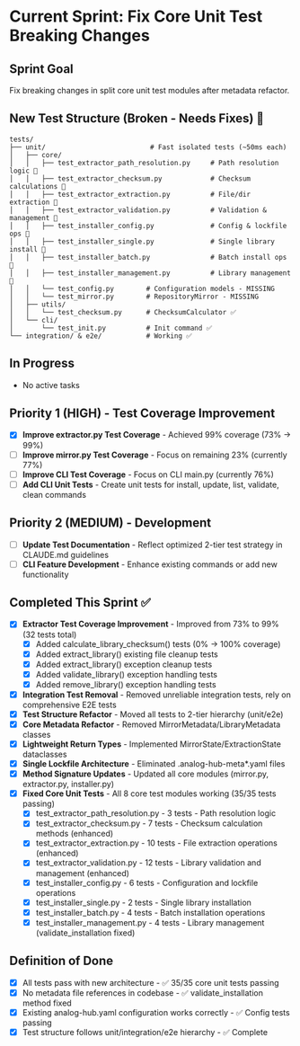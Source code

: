 # Current Sprint: Fix Core Unit Test Breaking Changes

## Sprint Goal
Fix breaking changes in split core unit test modules after metadata refactor.

## New Test Structure (Broken - Needs Fixes) 🔧
```
tests/
├── unit/                          # Fast isolated tests (~50ms each)
│   ├── core/
│   │   ├── test_extractor_path_resolution.py     # Path resolution logic 🔧
│   │   ├── test_extractor_checksum.py            # Checksum calculations 🔧  
│   │   ├── test_extractor_extraction.py          # File/dir extraction 🔧
│   │   ├── test_extractor_validation.py          # Validation & management 🔧
│   │   ├── test_installer_config.py              # Config & lockfile ops 🔧
│   │   ├── test_installer_single.py              # Single library install 🔧
│   │   ├── test_installer_batch.py               # Batch install ops 🔧
│   │   ├── test_installer_management.py          # Library management 🔧
│   │   └── test_config.py        # Configuration models - MISSING
│   │   └── test_mirror.py        # RepositoryMirror - MISSING
│   ├── utils/
│   │   └── test_checksum.py      # ChecksumCalculator ✅
│   └── cli/
│       └── test_init.py          # Init command ✅
└── integration/ & e2e/           # Working ✅
```

## In Progress  
- No active tasks

## Priority 1 (HIGH) - Test Coverage Improvement
- [x] **Improve extractor.py Test Coverage** - Achieved 99% coverage (73% → 99%)
- [ ] **Improve mirror.py Test Coverage** - Focus on remaining 23% (currently 77%)
- [ ] **Improve CLI Test Coverage** - Focus on CLI main.py (currently 76%)
- [ ] **Add CLI Unit Tests** - Create unit tests for install, update, list, validate, clean commands

## Priority 2 (MEDIUM) - Development 
- [ ] **Update Test Documentation** - Reflect optimized 2-tier test strategy in CLAUDE.md guidelines
- [ ] **CLI Feature Development** - Enhance existing commands or add new functionality

## Completed This Sprint ✅
- [x] **Extractor Test Coverage Improvement** - Improved from 73% to 99% (32 tests total)
  - [x] Added calculate_library_checksum() tests (0% → 100% coverage)
  - [x] Added extract_library() existing file cleanup tests
  - [x] Added extract_library() exception cleanup tests 
  - [x] Added validate_library() exception handling tests
  - [x] Added remove_library() exception handling tests
- [x] **Integration Test Removal** - Removed unreliable integration tests, rely on comprehensive E2E tests
- [x] **Test Structure Refactor** - Moved all tests to 2-tier hierarchy (unit/e2e)
- [x] **Core Metadata Refactor** - Removed MirrorMetadata/LibraryMetadata classes
- [x] **Lightweight Return Types** - Implemented MirrorState/ExtractionState dataclasses  
- [x] **Single Lockfile Architecture** - Eliminated .analog-hub-meta*.yaml files
- [x] **Method Signature Updates** - Updated all core modules (mirror.py, extractor.py, installer.py)
- [x] **Fixed Core Unit Tests** - All 8 core test modules working (35/35 tests passing)
  - [x] test_extractor_path_resolution.py - 3 tests - Path resolution logic
  - [x] test_extractor_checksum.py - 7 tests - Checksum calculation methods (enhanced)
  - [x] test_extractor_extraction.py - 10 tests - File extraction operations (enhanced)
  - [x] test_extractor_validation.py - 12 tests - Library validation and management (enhanced)
  - [x] test_installer_config.py - 6 tests - Configuration and lockfile operations
  - [x] test_installer_single.py - 2 tests - Single library installation
  - [x] test_installer_batch.py - 4 tests - Batch installation operations
  - [x] test_installer_management.py - 4 tests - Library management (validate_installation fixed)

## Definition of Done
- [x] All tests pass with new architecture - ✅ 35/35 core unit tests passing
- [x] No metadata file references in codebase - ✅ validate_installation method fixed
- [x] Existing analog-hub.yaml configuration works correctly - ✅ Config tests passing
- [x] Test structure follows unit/integration/e2e hierarchy - ✅ Complete